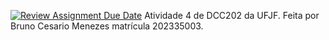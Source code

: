 [![Review Assignment Due Date](https://classroom.github.com/assets/deadline-readme-button-24ddc0f5d75046c5622901739e7c5dd533143b0c8e959d652212380cedb1ea36.svg)](https://classroom.github.com/a/yBmgqoZR)
Atividade 4 de DCC202 da UFJF. Feita por Bruno Cesario Menezes matrícula 202335003.